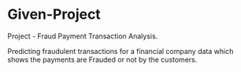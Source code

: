 # Given-Project
Project - Fraud Payment Transaction Analysis.

Predicting fraudulent transactions for a financial company data which shows the payments are Frauded or not by the customers.

